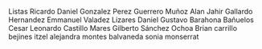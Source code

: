Listas 
Ricardo Daniel Gonzalez Perez 
Guerrero Muñoz Alan Jahir
Gallardo Hernandez Emmanuel
Valadez Lizares Daniel Gustavo
Barahona Bañuelos Cesar Leonardo
Castillo Mares Gilberto
Sánchez Ochoa Brian
carrillo bejines itzel alejandra
montes balvaneda sonia monserrat
